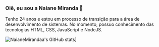 ### Oiê, eu sou a Naiane Miranda 🦋

Tenho 24 anos e estou em processo de transição para a área de desenvolvimento de sistemas. 
No momento, possuo conhecimento das tecnologias HTML, CSS, JavaScript e NodeJS. 

![NaianeMirandaa's GitHub stats](https://github-readme-stats.vercel.app/api?username=NaianeMirandaa)]

